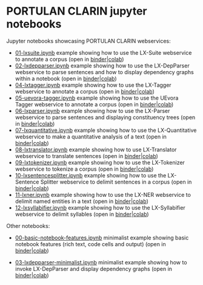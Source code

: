 # PORTULAN CLARIN jupyter notebooks

Jupyter notebooks showcasing PORTULAN CLARIN webservices:

* [01-lxsuite.ipynb](01-lxsuite.ipynb) example showing how to use the LX-Suite webservice to annotate a corpus
  (open in [binder](https://mybinder.org/v2/gh/portulanclarin/jupyter-notebooks/HEAD?filepath=01-lxsuite.ipynb)|[colab](https://colab.research.google.com/github/portulanclarin/jupyter-notebooks/blob/main/01-lxsuite.ipynb))
* [02-lxdepparser.ipynb](02-lxdepparser.ipynb) example showing how to use the LX-DepParser webservice to parse sentences and how to display dependency graphs within a notebook
  (open in [binder](https://mybinder.org/v2/gh/portulanclarin/jupyter-notebooks/HEAD?filepath=02-lxdepparser.ipynb)|[colab](https://colab.research.google.com/github/portulanclarin/jupyter-notebooks/blob/main/02-lxdepparser.ipynb))
* [04-lxtagger.ipynb](04-lxtagger.ipynb) example showing how to use the LX-Tagger webservice to annotate a corpus
  (open in [binder](https://mybinder.org/v2/gh/portulanclarin/jupyter-notebooks/HEAD?filepath=04-lxtagger.ipynb)|[colab](https://colab.research.google.com/github/portulanclarin/jupyter-notebooks/blob/main/04-lxtagger.ipynb))
* [05-uevora-tagger.ipynb](05-uevora-tagger.ipynb) example showing how to use the UEvora Tagger webservice to annotate a corpus
  (open in [binder](https://mybinder.org/v2/gh/portulanclarin/jupyter-notebooks/HEAD?filepath=05-uevora-tagger.ipynb)|[colab](https://colab.research.google.com/github/portulanclarin/jupyter-notebooks/blob/main/05-uevora-tagger.ipynb))
* [06-lxparser.ipynb](06-lxparser.ipynb) example showing how to use the LX-Parser webservice to parse sentences and displaying constituency trees
  (open in [binder](https://mybinder.org/v2/gh/portulanclarin/jupyter-notebooks/HEAD?filepath=06-lxparser.ipynb)|[colab](https://colab.research.google.com/github/portulanclarin/jupyter-notebooks/blob/main/06-lxparser.ipynb))
* [07-lxquantitative.ipynb](07-lxquantitative.ipynb) example showing how to use the LX-Quantitative webservice to make a quantitative analysis of a text
  (open in [binder](https://mybinder.org/v2/gh/portulanclarin/jupyter-notebooks/HEAD?filepath=07-lxquantitative.ipynb)|[colab](https://colab.research.google.com/github/portulanclarin/jupyter-notebooks/blob/main/07-lxquantitative.ipynb))
* [08-lxtranslator.ipynb](08-lxtranslator.ipynb) example showing how to use LX-Translator webservice to translate sentences
  (open in [binder](https://mybinder.org/v2/gh/portulanclarin/jupyter-notebooks/HEAD?filepath=08-lxtranslator.ipynb)|[colab](https://colab.research.google.com/github/portulanclarin/jupyter-notebooks/blob/main/08-lxtranslator.ipynb))
* [09-lxtokenizer.ipynb](09-lxtokenizer.ipynb) example showing how to use the LX-Tokenizer webservice to tokenize a corpus
  (open in [binder](https://mybinder.org/v2/gh/portulanclarin/jupyter-notebooks/HEAD?filepath=09-lxtokenizer.ipynb)|[colab](https://colab.research.google.com/github/portulanclarin/jupyter-notebooks/blob/main/09-lxtokenizer.ipynb))
* [10-lxsentencesplitter.ipynb](10-lxsentencesplitter.ipynb) example showing how to use the LX-Sentence Splitter webservice to delimit sentences in a corpus
  (open in [binder](https://mybinder.org/v2/gh/portulanclarin/jupyter-notebooks/HEAD?filepath=10-lxsentencesplitter.ipynb)|[colab](https://colab.research.google.com/github/portulanclarin/jupyter-notebooks/blob/main/10-lxsentencesplitter.ipynb))
* [11-lxner.ipynb](11-lxner.ipynb) example showing how to use the LX-NER webservice to delimit named entities in a text
  (open in [binder](https://mybinder.org/v2/gh/portulanclarin/jupyter-notebooks/HEAD?filepath=11-lxner.ipynb)|[colab](https://colab.research.google.com/github/portulanclarin/jupyter-notebooks/blob/main/11-lxner.ipynb))
* [12-lxsyllabifier.ipynb](12-lxsyllabifier.ipynb) example showing how to use the LX-Syllabifier webservice to delimit syllables
  (open in [binder](https://mybinder.org/v2/gh/portulanclarin/jupyter-notebooks/HEAD?filepath=12-lxsyllabifier.ipynb)|[colab](https://colab.research.google.com/github/portulanclarin/jupyter-notebooks/blob/main/12-lxsyllabifier.ipynb))

Other notebooks:

* [00-basic-notebook-features.ipynb](00-basic-notebook-features.ipynb) minimalist example showing basic notebook features (rich text, code cells and output)
  (open in [binder](https://mybinder.org/v2/gh/portulanclarin/jupyter-notebooks/HEAD?filepath=00-basic-notebook-features.ipynb)|[colab](https://colab.research.google.com/github/portulanclarin/jupyter-notebooks/blob/main/00-basic-notebook-features.ipynb))

* [03-lxdepparser-minimalist.ipynb](03-lxdepparser-minimalist.ipynb) minimalist example showing how to invoke LX-DepParser and display dependency graphs
  (open in [binder](https://mybinder.org/v2/gh/portulanclarin/jupyter-notebooks/HEAD?filepath=03-lxdepparser-minimalist.ipynb)|[colab](https://colab.research.google.com/github/portulanclarin/jupyter-notebooks/blob/main/03-lxdepparser-minimalist.ipynb))
